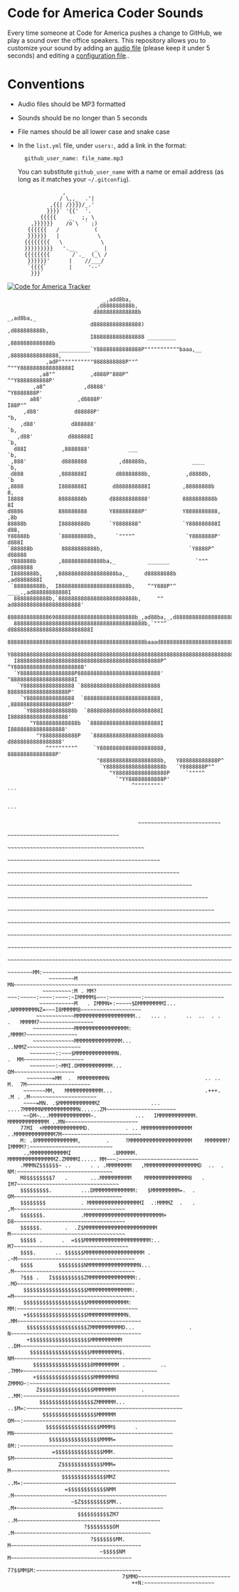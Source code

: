 Code for America Coder Sounds
=============================
Every time someone at Code for America pushes a change to GitHub, we play a
sound over the office speakers. This repository allows you to customize your
sound by adding an [audio file][sounds] (please keep it under 5 seconds) and
editing a [configuration file][config]..

[sounds]: https://github.com/codeforamerica/cfa_coder_sounds/tree/master/sounds
[config]: https://github.com/codeforamerica/cfa_coder_sounds/blob/master/list.yml

Conventions
===========

* Audio files should be MP3 formatted
* Sounds should be no longer than 5 seconds
* File names should be all lower case and snake case
* In the `list.yml` file, under `users:`, add a link in the format:

        github_user_name: file_name.mp3
  You can substitute `github_user_name` with a name or email address (as long as
  it matches your `~/.gitconfig`).


                    ,
                   / \,,_  .'|
                ,{{| /}}}}/_.'
               }}}}` '{{'  '.
             {{{{{    _   ;, \
          ,}}}}}}    /o`\  ` ;)
         {{{{{{   /           (
         }}}}}}   |            \
        {{{{{{{{   \            \
        }}}}}}}}}   '.__      _  |
        {{{{{{{{       /`._  (_\ /
         }}}}}}'      |    //___/
         `{{{{`       |     '--'
          }}}`

  

[![Code for America Tracker](http://stats.codeforamerica.org/codeforamerica/cfa_coder_sounds.png)](http://stats.codeforamerica.org/projects/cfa_coder_sounds)


````
                              _,add8ba,
                            ,d888888888b,
                           d8888888888888b                        _,ad8ba,_
                          d888888888888888)                     ,d888888888b,
                          I8888888888888888 _________          ,8888888888888b
                __________`Y88888888888888P"""""""""""baaa,__ ,888888888888888,
            ,adP"""""""""""9888888888P""^                 ^""Y8888888888888888I
          ,a8"^           ,d888P"888P^                           ^"Y8888888888P'
        ,a8^            ,d8888'                                     ^Y8888888P'
       a88'           ,d8888P'                                        I88P"^
     ,d88'           d88888P'                                          "b,
    ,d88'           d888888'                                            `b,
   ,d88'           d888888I                                              `b,
  d88I           ,8888888'            ___                                `b,
 ,888'           d8888888          ,d88888b,              ____            `b,
 d888           ,8888888I         d88888888b,           ,d8888b,           `b
,8888           I8888888I        d8888888888I          ,88888888b           8,
I8888           88888888b       d88888888888'          8888888888b          8I
d8886           888888888       Y888888888P'           Y8888888888,        ,8b
88888b          I88888888b      `Y8888888^             `Y888888888I        d88,
Y88888b         `888888888b,      `""""^                `Y8888888P'       d888I
`888888b         88888888888b,                           `Y8888P^        d88888
 Y888888b       ,8888888888888ba,_          _______        `""^        ,d888888
 I8888888b,    ,888888888888888888ba,_     d88888888b               ,ad8888888I
 `888888888b,  I8888888888888888888888b,    ^"Y888P"^      ____.,ad88888888888I
  88888888888b,`888888888888888888888888b,     ""      ad888888888888888888888'
  8888888888888698888888888888888888888888b_,ad88ba,_,d88888888888888888888888
  88888888888888888888888888888888888888888b,`"""^ d8888888888888888888888888I
  8888888888888888888888888888888888888888888baaad888888888888888888888888888'
  Y8888888888888888888888888888888888888888888888888888888888888888888888888P
  I888888888888888888888888888888888888888888888P^  ^Y8888888888888888888888'
  `Y88888888888888888P88888888888888888888888888'     ^88888888888888888888I
   `Y8888888888888888 `8888888888888888888888888       8888888888888888888P'
    `Y888888888888888  `888888888888888888888888,     ,888888888888888888P'
     `Y88888888888888b  `88888888888888888888888I     I888888888888888888'
       "Y8888888888888b  `8888888888888888888888I     I88888888888888888'
         "Y88888888888P   `888888888888888888888b     d8888888888888888'
            ^""""""""^     `Y88888888888888888888,    888888888888888P'
                            "8888888888888888888b,   Y888888888888P^
                             `Y888888888888888888b   `Y8888888P"^
                                "Y8888888888888888P     `""""^
                                  `"YY88888888888P'
                                       ^""""""""'
```


```

                                         ~~~~~~~~~~~~~~~~~~~~~~~~~~
                                    ~~~~~~~~~~~~~~~~~~~~~~~~~~~~~~~~~~~
                                ~~~~~~~~~~~~~~~~~~~~~~~~~~~~~~~~~~~~~~~~~~~
                              ~~~~~~~~~~~~~~~~~~~~~~~~~~~~~~~~~~~~~~~~~~~~~~~~
                           ~~~~~~~~~~~~~~~~~~~~~~~~~~~~~~~~~~~~~~~~~~~~~~~~~~~~~~
                         ~~~~~~~~~~~~~~~~~~~~~~~~~~~~~~~~~~~~~~~~~~~~~~~~~~~~~~~~~~
                      ~~~~~~~~~~~~~~~~~~~~~~~~~~~~~~~~~~~~~~~~~~~~~~~~~~~~~~~~~~~~~~~
                     ~~~~~~~~~~~~~~~~~~~~~~~~~~~~~~~~~~~~~~~~~~~~~~~~~~~~~~~~~~~~~~~~~
                  ~~~~~~~~~~~~~~~~~~~~~~~~~~~~~~~~~~~~~~~~~~~~~~~~~~~~~~~~~~~~~~~~~~~~~~
                 ~~~~~~~~~~~~~~~~~~~~~~~~~~~~~~~~~~~~~~~~~~~~~~~~~~~~~~~~~~~~~~~~~~~~~~~~~
                ~~~~~~~~~~~~~~~~~~~~~~~~~~~~~~~~~~~~~~~~~~~~~~~~~~~~~~~~~~~~~~~~~~~~~~~~~~~
               ~~~~~~~~~~~~~~~~~~~~~~~~~~~~~~~~~~~~~~~~~~~~~~~~~~~~~~~~~~~~~~~~~~~~~~~~~~~~~
             ~~~~~~~~MM:~~~~~~~~~~~~~~~~~~~~~~~~~~~~~~~~~~~~~~~~~~~~~~~~~~~~~~~~~~~~~~~~~~~~~~
             ~~~~~~~~M MN~~~~~~~~~~~~~~~~~~~~~~~~~~~~~~~~~~~~~~~~~~~~~~~~~~~~~~~~~~~~~~~~~~~~~
           ~~~~~~~~~:M . MM?~~~:~~~~~:~~~~:~~~~:~IMMMMM$~~~:~~~~~~~~~~:~~~~~~~~~~~~~~~~~~~~~~~~~
          ~~~~~~~~~~~M   . IMMMN+:~~~~~$DMMMMMMMMI...  ,NMMMMMMMNZ=~~~I8MMMMM8~~~~~~~~~~~~~~~~~~~
         ~~~~~~~~~~~~MMMMMMMMMMMMMMMMMMM..   ... .      ..  ..  . .    .   MMMMM7~~~~~~~~~~~~~~~~~
        ~~~~~~~~~~~~~MMMMMMMMMMMMMMMMM:                                     ,MMMM?~~~~~~~~~~~~~~~~
        ~~~~~~~~~~~~~MMMMMMMMMMMMMMM...                                     ..NMMZ~~~~~~~~~~~~~~~~~
       ~~~~~~~~::~~~$MMMMMMMMMMMMMN.                                        .  MM~~~~~~~~~~~~~~~~~~~
       ~~~~~~~~:~MMI.OMMMMMMMMMMM...                                           OM~~~~~~~~~~~~~~~~~~~
      ~~~~~~~~=MM  .  MMMMMMMMMN                              .. ..        M.  7M~~~~~~~~~~~~~~~~~~~~
     ~~~~~~~MM,   MMMMMMMMMMMM...                             .+++.      .M . .M~~~~~~~~~~~~~~~~~~~~~
     ~~~~=MN. .$MMMMMMMMMMMMZ                ... ....7MMMMMNMMMMMMMMMMMN......ZM~~~~~~~~~~~~~~~~~~~~~~
     ~~DM~...MMMMMMMMMMMMM~.            ...   IMMMMMMMMMMMM. MMMMMMMMMMMMM ..MN~~~~~~~~~~~~~~~~~~~~~~~
    77MI  +MMMMMMMMMMMMMD.           . .. MMMMMMMMMMMMMMMM  ..MMMMMMMMMMMMM7M~~~~~~~~~~~~~~~~~~~~~~~~~
    M: .8MMMMMMMMMMMMM,        .     ?MMMMMMMMMMMMMMMMMMMM    MMMMMMM?IMMMM?:~~~~~~~~~~~~~~~~~~~~~~~~~~
     .,MMMMMMMMMMMMI             .8MMMMM.  MMMMMMMMMMMMMMMZ.ZMMMMI..... MM~~~:~~~~~~~~~~~~~~~~~~~~~~~~~
    .MMMNZ$$$$$$~ ..      . . .MMMMMMMM   ,MMMMMMMMMMMMMMMMMD  ..  .  NM:~~~~~~~~~~~~~~~~~~~~~~~~~~~~~~
    M8$$$$$$$$7   .       ...MMMMMMMMMM    MMMMMMMMMMMMMM8   .      IM7~~~~~~~~~~~~~~~~~~~~~~~~~~~~~~~~
    $$$$$$$$$.         ...DMMMMMMMMMMMMM:   $MMMMMMMMM=.  .        OM~~~~~~~~~~~~~~~~~~~~~~~~~~~~~~~~~~
    $$$$$$$$           . MMMMMMMMMMMMMMMMMI  .:MMMMZ  .   .       ,M~~~~~~~~~~~~~~~~~~~~~~~~~~~~~~~~~~~
    $$$$$$$.           .MMMMMMMMMMMMMMMMMMMMMMMMM+                D8~~~~~~~~~~~~~~~~~~~~~~~~~~~~~~~~~~~
    $$$$$$.       .  .Z$MMMMMMMMMMMMMMMMMMMMMMM                   M~~~~~~~~~~~~~~~~~~~~~~~~~~~~~~~~~~~~
    $$$$$ .      .  =$$$MMMMMMMMMMMMMMMMMMMMM:..                 M7~~~~~~~~~~~~~~~~~~~~~~~~~~~~~~~~~~~~
    $$$$.      .. $$$$$$MMMMMMMMMMMMMMMMMMM .                  .~M~~~~~~~~~~~~~~~~~~~~~~~~~~~~~~~~~~~~~
    $$$$        $$$$$$$$NMMMMMMMMMMMMMMMMN...                  .M~~~~~~~~~~~~~~~~~~~~~~~~~~~~~~~~~~~~~~
    ?$$$ .   I$$$$$$$$$$ZMMMMMMMMMMMMMMM:.                    .MO~~~~~~~~~~~~~~~~~~~~~~~~~~~~~~~~~~~~~
     $$$$$$$$$$$$$$$$$$$$MMMMMMMMMMMMMM:.                     =M~~~~~~~~~~~~~~~~~~~~~~~~~~~~~~~~~~~~~~
     $$$$$$$$$$$$$$$$$$$$MMMMMMMMMMMMM:                      MM:~~~~~~~~~~~~~~~~~~~~~~~~~~~~~~~~~~~~~~
     +$$$$$$$$$$$$$$$$$$$MMMMMMMMMMMMN.                    .MM~~~~~~~~~~~~~~~~~~~~~~~~~~~~~~~~~~~~~~~
      $$$$$$$$$$$$$$$$$$$ZMMMMMMMMMMD...                 . N~~~~~~~~~~~~~~~~~~~~~~~~~~~~~~~~~~~~~~~~~
      +$$$$$$$$$$$$$$$$$$$MMMMMMMMMM                   ..DM~~~~~~~~~~~~~~~~~~~~~~~~~~~~~~~~~~~~~~~~~
       $$$$$$$$$$$$$$$$$$$MMMMMMMMM$.                  NM~~~~~~~~~~~~~~~~~~~~~~~~~~~~~~~~~~~~~~~~~~~
        $$$$$$$$$$$$$$$$$$8MMMMMMMM .           .. .7MM+~~~~~~~~~~~~~~~~~~~~~~~~~~~~~~~~~~~~~~~~~~
        +$$$$$$$$$$$$$$$$$$MMMMMMM8            ZMMMO~:~~~~~~~~~~~~~~~~~~~~~~~~~~~~~~~~~~~~~~~~~~~~
         Z$$$$$$$$$$$$$$$$$MMMMMMM        . ..MM:~~~~~~~~~~~~~~~~~~~~~~~~~~~~~~~~~~~~~~~~~~~~~~~~~
          $$$$$$$$$$$$$$$$$ZMMMMMM...     ..$M=:~~~~~~~~~~~~~~~~~~~~~~~~~~~~~~~~~~~~~~~~~~~~~~~~~
           $$$$$$$$$$$$$$$$$MMMMMM         OM~~:~~~~~~~~~~~~~~~~~~~~~~~~~~~~~~~~~~~~~~~~~~~~~~~~
            $$$$$$$$$$$$$$$$$MMMM$      . MN~~~~~~~~~~~~~~~~~~~~~~~~~~~~~~~~~~~~~~~~~~~~~~~~~~
             $$$$$$$$$$$$$$$$MMMM=       8M::~~~~~~~~~~~~~~~~~~~~~~~~~~~~~~~~~~~~~~~~~~~~~~~~
              =$$$$$$$$$$$$$$$MMM.      $M~~~~~~~~~~~~~~~~~~~~~~~~~~~~~~~~~~~~~~~~~~~~~~~~~~
                Z$$$$$$$$$$$$$MMM=      M~~~~~~~~~~~~~~~~~~~~~~~~~~~~~~~~~~~~~~~~~~~~~~~~~~
                 $$$$$$$$$$$$$$MMZ   ..M=:~~~~~~~~~~~~~~~~~~~~~~~~~~~~~~~~~~~~~~~~~~~~~~~~
                  =$$$$$$$$$$$$NMM    .M~~~~~~~~~~~~~~~~~~~~~~~~~~~~~~~~~~~~~~~~~~~~~~~~
                    ~$Z$$$$$$$$$MM.. .M+~~~~~~~~~~~~~~~~~~~~~~~~~~~~~~~~~~~~~~~~~~~~~~
                      $$$$$$$$$$ZM7 ..M~~~~~~~~~~~~~~~~~~~~~~~~~~~~~~~~~~~~~~~~~~~~~
                        ?$$$$$$$$OM  .M~~~~~~~~~~~~~~~~~~~~~~~~~~~~~~~~~~~~~~~~~~~
                          ?$$$$$$$MM. M~~~~~~~~~~~~~~~~~~~~~~~~~~~~~~~~~~~~~~~~~
                             ~$$$$$NM M~~~~~~~~~~~~~~~~~~~~~~~~~~~~~~~~~~~~~~
                                77$$MM$M:~~~~~~~~~~~~~~~~~~~~~~~~~~~~~~~~~
                                    7$MMO~~~~~~~~~~~~~~~~~~~~~~~~~~~~~
                                       ++N:~~~~~~~~~~~~~~~~~~~~~~
